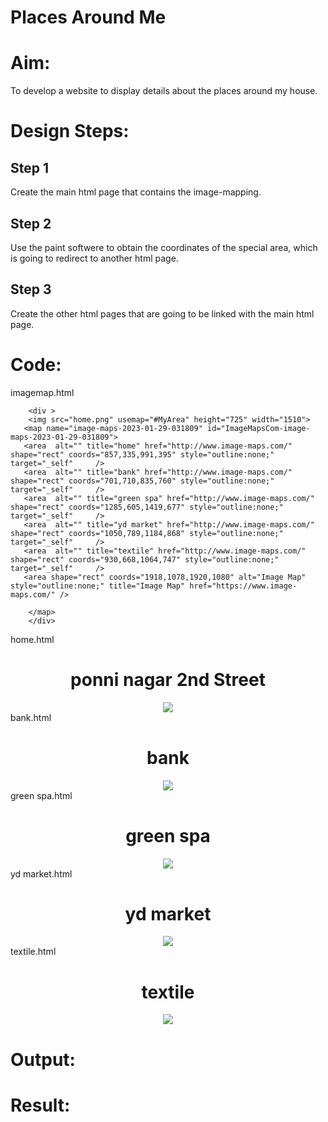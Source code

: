 # Places Around Me
# Aim:
To develop a website to display details about the places around my house.

# Design Steps:
## Step 1
Create the main html page that contains the image-mapping.
## Step 2
Use the paint softwere to obtain the coordinates of the special area, which is going to redirect to another html page.
## Step 3
Create the other html pages that are going to be linked with the main html page.

# Code:
imagemap.html

<!DOCTYPE html>
<html lang="en">
<head>
<title>My Area</title>
</head>
<body>
    
        <div >
        <img src="home.png" usemap="#MyArea" height="725" width="1510">
       <map name="image-maps-2023-01-29-031809" id="ImageMapsCom-image-maps-2023-01-29-031809">
       <area  alt="" title="home" href="http://www.image-maps.com/" shape="rect" coords="857,335,991,395" style="outline:none;" target="_self"     />
       <area  alt="" title="bank" href="http://www.image-maps.com/" shape="rect" coords="701,710,835,760" style="outline:none;" target="_self"     />
       <area  alt="" title="green spa" href="http://www.image-maps.com/" shape="rect" coords="1285,605,1419,677" style="outline:none;" target="_self"     />
       <area  alt="" title="yd market" href="http://www.image-maps.com/" shape="rect" coords="1050,789,1184,868" style="outline:none;" target="_self"     />
       <area  alt="" title="textile" href="http://www.image-maps.com/" shape="rect" coords="930,668,1064,747" style="outline:none;" target="_self"     />
       <area shape="rect" coords="1918,1078,1920,1080" alt="Image Map" style="outline:none;" title="Image Map" href="https://www.image-maps.com/" />
        
        </map>
        </div>
        
</body>
home.html


<!DOCTYPE html>
<html lang="en">
<head>
<title>ponni Nagar 2nd Street</title>
</head>
<body>
    <center>
        <h1>ponni nagar 2nd Street</h1>
        <img src="ponni nagar.png">
    </center>
    

</body>
</html>
bank.html


<!DOCTYPE html>
<html lang="en">
<head>
<title>bank</title>
</head>
<body>
    <center>
        <h1>bank</h1>
    <img src="bank.png">
    </center>

</body>
</html>
green spa.html


<!DOCTYPE html>
<html lang="en">
<head>
<title>green spa</title>
</head>
<body>
    <center>
        <h1>green spa</h1>
    <img src="green spa.png">
    </center>

</body>
</html>
yd market.html


<!DOCTYPE html>
<html lang="en">
<head>
<title>yd market</title>
</head>
<body>
    <center>
        <h1>yd market</h1>
    <img src="yd market.png">
    </center>

</body>
</html>
textile.html



<!DOCTYPE html>
<html lang="en">
<head>
<title>textile</title>
</head>
<body>
    <center>
        <h1>textile</h1>
    <img src="textile.png">
    </center>

</body>
</html>

# Output:

# Result:

